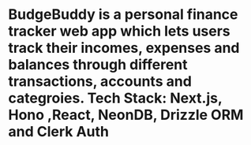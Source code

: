 # BudgeBuddy is a personal finance tracker web app which lets users track their incomes, expenses and balances through different transactions, accounts and categroies. Tech Stack: Next.js, Hono ,React, NeonDB, Drizzle ORM and Clerk Auth
